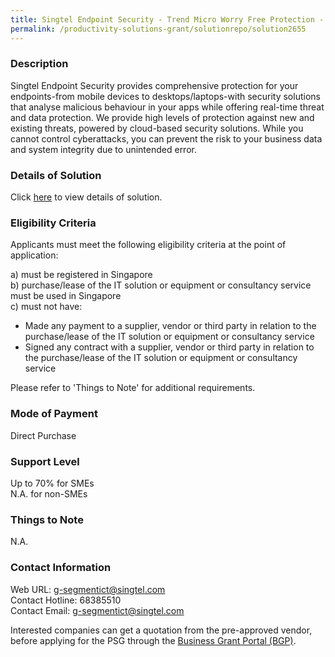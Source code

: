 ```yaml
---
title: Singtel Endpoint Security - Trend Micro Worry Free Protection - 10 Licenses
permalink: /productivity-solutions-grant/solutionrepo/solution2655
---
```


### Description

Singtel Endpoint Security provides comprehensive protection for your endpoints-from mobile devices to desktops/laptops-with security solutions that analyse malicious behaviour in your apps while offering real-time threat and data protection. We provide high levels of protection against new and existing threats, powered by cloud-based security solutions. While you cannot control cyberattacks, you can prevent the risk to your business data and system integrity due to unintended error.

### Details of Solution

Click <a href='https://www.gobusiness.gov.sg/images/psg/Singtel_Endpoint_20210421_Desensitised_Annex_3_Part_1.pdf' target='_blank' rel='noopener'>here</a> to view details of solution.

### Eligibility Criteria

Applicants must meet the following eligibility criteria at the point of application:

a) must be registered in Singapore <br>
b) purchase/lease of the IT solution or equipment or consultancy service must be used in Singapore <br>
c) must not have:
- Made any payment to a supplier, vendor or third party in relation to the purchase/lease of the IT solution or equipment or consultancy service
- Signed any contract with a supplier, vendor or third party in relation to the purchase/lease of the IT solution or equipment or consultancy service

Please refer to 'Things to Note' for additional requirements.

### Mode of Payment
Direct Purchase

### Support Level
Up to 70% for SMEs <br>
N.A. for non-SMEs

### Things to Note
N.A.

### Contact Information
Web URL: g-segmentict@singtel.com <br>Contact Hotline: 68385510 <br>Contact Email: g-segmentict@singtel.com <br>

Interested companies can get a quotation from the pre-approved vendor, before applying for the PSG through the <a target='_blank' rel='noopener' href='https://www.businessgrants.gov.sg/'>Business Grant Portal (BGP)</a>.
